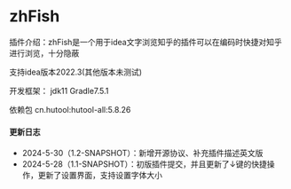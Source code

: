 # zhFish
插件介绍：zhFish是一个用于idea文字浏览知乎的插件可以在编码时快捷对知乎进行浏览，十分隐蔽

支持idea版本2022.3(其他版本未测试)

开发框架：
    jdk11   Gradle7.5.1

依赖包
    cn.hutool:hutool-all:5.8.26

#### 更新日志
- 2024-5-30（1.2-SNAPSHOT）：新增开源协议、补充插件描述英文版
- 2024-5-28（1.1-SNAPSHOT）：初版插件提交，并且更新了↓键的快捷操作，更新了设置界面，支持设置字体大小